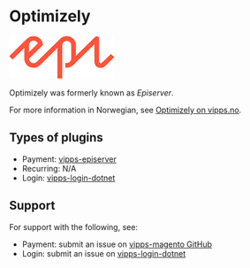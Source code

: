 <!-- START_METADATA
---
title: Optimizely plugin platform
sidebar_label: Optimizely
hide_table_of_contents: true
pagination_next: null
pagination_prev: null
---
END_METADATA -->

# Optimizely


![Episerver logo](images/episerver.png)

Optimizely was formerly known as *Episerver*.

For more information in Norwegian, see [Optimizely on vipps.no](https://www.vipps.no/produkter-og-tjenester/bedrift/ta-betalt-paa-nett/ta-betalt-paa-nett/episerver/).

## Types of plugins

* Payment: [vipps-episerver](https://github.com/vippsas/vipps-episerver)
* Recurring: N/A  
* Login: [vipps-login-dotnet](https://github.com/vippsas/vipps-login-dotnet)

## Support

For support with the following, see:

* Payment: submit an issue on [vipps-magento GitHub](https://github.com/vippsas/vipps-episerver)
* Login: submit an issue on [vipps-login-dotnet](https://github.com/vippsas/vipps-login-dotnet)